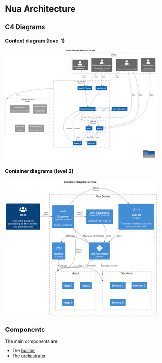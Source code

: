 # Nua Architecture

## C4 Diagrams

### Context diagram (level 1)

![Level 1](../diagrams/c4/level1.png)

### Container diagrams (level 2)

![Level 2](../diagrams/c4/level2.png)


## Components

The main components are:

- The [builder](./builder/)
- The [orchestrator](./orchestrator/)

